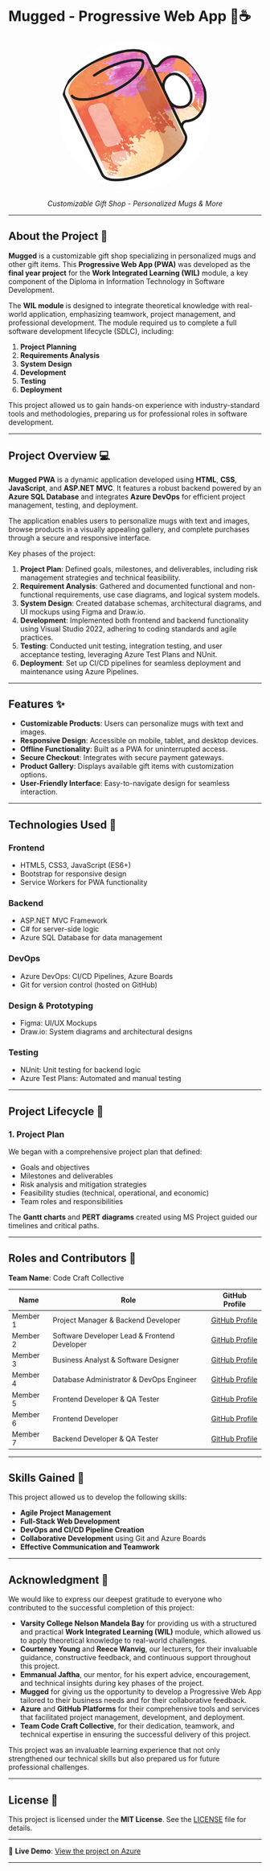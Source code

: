# Mugged - Progressive Web App 🎁☕️  

<div align="center">
  <img src="./mugged-logo.jpg" alt="Mugged Logo" width="300px" style="border-radius: 50%;">
  <p><em>Customizable Gift Shop - Personalized Mugs & More</em></p>
</div>

---

## About the Project 📖  

**Mugged** is a customizable gift shop specializing in personalized mugs and other gift items. This **Progressive Web App (PWA)** was developed as the **final year project** for the **Work Integrated Learning (WIL)** module, a key component of the Diploma in Information Technology in Software Development.  

The **WIL module** is designed to integrate theoretical knowledge with real-world application, emphasizing teamwork, project management, and professional development. The module required us to complete a full software development lifecycle (SDLC), including:  
1. **Project Planning**  
2. **Requirements Analysis**  
3. **System Design**  
4. **Development**  
5. **Testing**  
6. **Deployment**  

This project allowed us to gain hands-on experience with industry-standard tools and methodologies, preparing us for professional roles in software development.  

---

## Project Overview 💻  

**Mugged PWA** is a dynamic application developed using **HTML**, **CSS**, **JavaScript**, and **ASP.NET MVC**. It features a robust backend powered by an **Azure SQL Database** and integrates **Azure DevOps** for efficient project management, testing, and deployment.  

The application enables users to personalize mugs with text and images, browse products in a visually appealing gallery, and complete purchases through a secure and responsive interface.  

Key phases of the project:  
1. **Project Plan**: Defined goals, milestones, and deliverables, including risk management strategies and technical feasibility.  
2. **Requirement Analysis**: Gathered and documented functional and non-functional requirements, use case diagrams, and logical system models.  
3. **System Design**: Created database schemas, architectural diagrams, and UI mockups using Figma and Draw.io.  
4. **Development**: Implemented both frontend and backend functionality using Visual Studio 2022, adhering to coding standards and agile practices.  
5. **Testing**: Conducted unit testing, integration testing, and user acceptance testing, leveraging Azure Test Plans and NUnit.  
6. **Deployment**: Set up CI/CD pipelines for seamless deployment and maintenance using Azure Pipelines.

---

## Features ✨  

- **Customizable Products**: Users can personalize mugs with text and images.  
- **Responsive Design**: Accessible on mobile, tablet, and desktop devices.  
- **Offline Functionality**: Built as a PWA for uninterrupted access.  
- **Secure Checkout**: Integrates with secure payment gateways.  
- **Product Gallery**: Displays available gift items with customization options.  
- **User-Friendly Interface**: Easy-to-navigate design for seamless interaction.  

---

## Technologies Used 🔧  

### **Frontend**  
- HTML5, CSS3, JavaScript (ES6+)  
- Bootstrap for responsive design  
- Service Workers for PWA functionality  

### **Backend**  
- ASP.NET MVC Framework  
- C# for server-side logic  
- Azure SQL Database for data management  

### **DevOps**  
- Azure DevOps: CI/CD Pipelines, Azure Boards  
- Git for version control (hosted on GitHub)  

### **Design & Prototyping**  
- Figma: UI/UX Mockups  
- Draw.io: System diagrams and architectural designs  

### **Testing**  
- NUnit: Unit testing for backend logic  
- Azure Test Plans: Automated and manual testing  

---

## Project Lifecycle 🔄  

### 1. Project Plan  
We began with a comprehensive project plan that defined:  
- Goals and objectives  
- Milestones and deliverables  
- Risk analysis and mitigation strategies  
- Feasibility studies (technical, operational, and economic)  
- Team roles and responsibilities  

The **Gantt charts** and **PERT diagrams** created using MS Project guided our timelines and critical paths.

---

## Roles and Contributors 👥  

**Team Name**: Code Craft Collective  

| Name             | Role                                | GitHub Profile                       |  
|------------------|------------------------------------|--------------------------------------|  
| Member 1         | Project Manager & Backend Developer | [GitHub Profile](#)                  |  
| Member 2         | Software Developer Lead & Frontend Developer | [GitHub Profile](#)          |  
| Member 3         | Business Analyst & Software Designer | [GitHub Profile](#)                |  
| Member 4         | Database Administrator & DevOps Engineer | [GitHub Profile](#)              |  
| Member 5         | Frontend Developer & QA Tester     | [GitHub Profile](#)                  |  
| Member 6         | Frontend Developer                 | [GitHub Profile](#)                  |  
| Member 7         | Backend Developer & QA Tester      | [GitHub Profile](#)                  |  

---

## Skills Gained 🚀  

This project allowed us to develop the following skills:  

- **Agile Project Management**  
- **Full-Stack Web Development**  
- **DevOps and CI/CD Pipeline Creation**  
- **Collaborative Development** using Git and Azure Boards  
- **Effective Communication and Teamwork**  

---

## Acknowledgment 🙏  

We would like to express our deepest gratitude to everyone who contributed to the successful completion of this project:  

- **Varsity College Nelson Mandela Bay** for providing us with a structured and practical **Work Integrated Learning (WIL)** module, which allowed us to apply theoretical knowledge to real-world challenges.  
- **Courteney Young** and **Reece Wanvig**, our lecturers, for their invaluable guidance, constructive feedback, and continuous support throughout this project.  
- **Emmanual Jaftha**, our mentor, for his expert advice, encouragement, and technical insights during key phases of the project.  
- **Mugged** for giving us the opportunity to develop a Progressive Web App tailored to their business needs and for their collaborative feedback.  
- **Azure** and **GitHub Platforms** for their comprehensive tools and services that facilitated project management, development, and deployment.  
- **Team Code Craft Collective**, for their dedication, teamwork, and technical expertise in ensuring the successful delivery of this project.  

This project was an invaluable learning experience that not only strengthened our technical skills but also prepared us for future professional challenges.  

---

## License 📜  

This project is licensed under the **MIT License**. See the [LICENSE](LICENSE) file for details.  

---

🔗 **Live Demo**: [View the project on Azure](#)  

---
